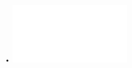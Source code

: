 - ![Antifragile——Things That Gain from Disorder.pdf](../assets/Antifragile——Things_That_Gain_from_Disorder_1670313527514_0.pdf)